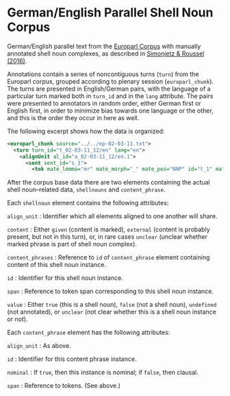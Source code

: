 # German/English Parallel Shell Noun Corpus

German/English parallel text from the [Europarl Corpus][europarl] with manually annotated shell noun complexes, as described in [Simonjetz & Roussel (2016)][simonjetz].

Annotations contain a series of noncontiguous turns (`turn`) from the Europarl corpus, grouped according to plenary session (`europarl_chunk`). The turns are presented in English/German pairs, with the language of a particular turn marked both in `turn_id` and in the `lang` attribute. The pairs were presented to annotators in random order, either German first or English first, in order to minimize bias towards one language or the other, and this is the order they occur in here as well.

The following excerpt shows how the data is organized:
```xml
<europarl_chunk source="../../ep-02-03-11.txt">
  <turn turn_id="t_02-03-11_12/en" lang="en">
    <alignUnit al_id="a_02-03-11_12/en.1">
      <sent sent_id="s_1">
        <tok mate_lemma="mr" mate_morph="_" mate_pos="NNP" id="t_1" mate_mother="t_2" mate_rel="NMOD">Mr</tok>
```

After the corpus base data there are two elements containing the actual shell noun–related data, `shellnouns` and `content_phrase`.

Each `shellnoun` element contains the following attributes:

`align_unit`
	: Identifier which all elements aligned to one another will share.
	
`content`
	: Either `given` (content is marked), `external` (content is
	probably present, but not in this turn), or, in rare cases
	`unclear` (unclear whether marked phrase is part of shell noun
	complex).
	
`content_phrases`
	: Reference to `id` of `content_phrase` element containing content
    of this shell noun instance.
    
`id`
	: Identifier for this shell noun instance.
	
`span`
	: Reference to token span corresponding to this shell noun instance.
	
`value`
	: Either `true` (this is a shell noun), `false` (not a shell
    noun), `undefined` (not annotated), or `unclear` (not clear
    whether this is a shell noun instance or not).
	
	
Each `content_phrase` element has the following attributes:

`align_unit`
	: As above.
	
`id`
	: Identifier for this content phrase instance.
	
`nominal`
	: If `true`, then this instance is nominal; if `false`, then clausal.
	
`span`
	: Reference to tokens. (See above.)



[europarl]: http://www.statmt.org/europarl/ "Europarl Parallel Corpus"
[simonjetz]: https://www.linguistics.rub.de/konvens16/pub/34_konvensproc.pdf
